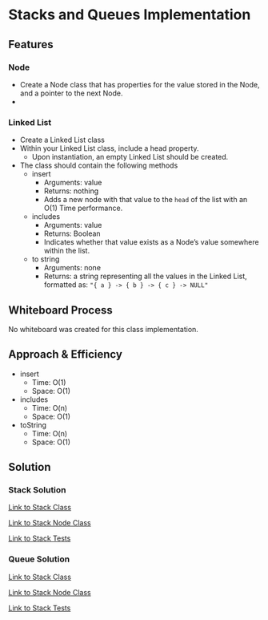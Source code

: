 # Stacks and Queues Implementation

## Features

### Node

- Create a Node class that has properties for the value stored in the Node, and a pointer to the next Node.
-
### Linked List

- Create a Linked List class
- Within your Linked List class, include a head property.
  - Upon instantiation, an empty Linked List should be created.
- The class should contain the following methods
  - insert
    - Arguments: value
    - Returns: nothing
    - Adds a new node with that value to the `head` of the list with an O(1) Time performance.
  - includes
    - Arguments: value
    - Returns: Boolean
    - Indicates whether that value exists as a Node’s value somewhere within the list.
  - to string
    - Arguments: none
    - Returns: a string representing all the values in the Linked List, formatted as:
    `"{ a } -> { b } -> { c } -> NULL"`

## Whiteboard Process

No whiteboard was created for this class implementation.

## Approach & Efficiency

- insert
  - Time: O(1)
  - Space: O(1)
- includes
  - Time: O(n)
  - Space: O(1)
- toString
  - Time: O(n)
  - Space: O(1)

## Solution

### Stack Solution

[Link to Stack Class](lib/src/main/java/datastructures/stack/Stack.java)

[Link to Stack Node Class](lib/src/main/java/datastructures/stack/Node.java)

[Link to Stack Tests](lib/src/test/java/datastructures/stack/StackTest.java)

### Queue Solution

[Link to Stack Class](lib/src/main/java/datastructures/queue/Queue.java)

[Link to Stack Node Class](lib/src/main/java/datastructures/queue/Node.java)

[Link to Stack Tests](lib/src/test/java/datastructures/queue/QueueTest.java)
